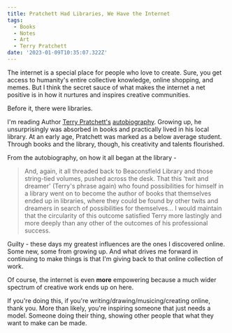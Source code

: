 ```yaml
---
title: Pratchett Had Libraries, We Have the Internet
tags:
  - Books
  - Notes
  - Art
  - Terry Pratchett
date: '2023-01-09T10:35:07.322Z'
---
```


The internet is a special place for people who love to create. Sure, you get access to humanity's entire collective knowledge, online shopping, and memes. But I think the secret sauce of what makes the internet a net positive is in how it nurtures and inspires creative communities.

Before it, there were libraries.

I'm reading Author [Terry Pratchett's](https://www.terrypratchettbooks.com/) [autobiography](https://www.amazon.com/Terry-Pratchett-Footnotes-Official-Biography/dp/B09R7W9LWK/ref=sr_1_1?keywords=terry+pratchett+a+life+with+footnotes&qid=1673277879&sprefix=terry+pratchett+a+lif%2Caps%2C119&sr=8-1). Growing up, he unsurprisingly was absorbed in books and practically lived in his local library. At an early age, Pratchett was marked as a below average student. Through books and the library, though, his creativity and talents flourished.

From the autobiography, on how it all began at the library -

> And, again, it all threaded back to Beaconsfield Library and those string-tied volumes, pushed across the desk. That this 'twit and dreamer' (Terry's phrase again) who found possibilities for himself in a library went on to become the author of books that themselves ended up in libraries, where they could be found by other twits and dreamers in search of possibilities for themselves... I would maintain that the circularity of this outcome satisfied Terry more lastingly and more deeply than any other of the outcomes of his professional success.

Guilty - these days my greatest influences are the ones I discovered online. Some new, some from growing up. And what drives me forward in continuing to make things is that I'm giving back to that online collection of work.

Of course, the internet is even **more** empowering because a much wider spectrum of creative work ends up on here.

If you're doing this, if you're writing/drawing/musicing/creating online, thank you. More than likely, you're inspiring someone that just needs a model. Someone doing their thing, showing other people that what they want to make can be made.
